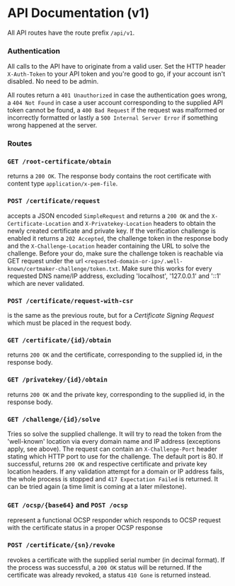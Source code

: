 # API Documentation (v1)

All API routes have the route prefix ``/api/v1``.

### Authentication

All calls to the API have to originate from a valid user. Set the HTTP header ``X-Auth-Token`` to
your API token and you're good to go, if your account isn't disabled. No need to be admin.

All routes return a ``401 Unauthorized`` in case the authentication goes wrong, a ``404 Not Found``
in case a user account corresponding to the supplied API token cannot be found, a ``400 Bad Request``
if the request was malformed or incorrectly formatted or lastly a ``500 Internal Server Error``
if something wrong happened at the server.

### Routes

### ``GET /root-certificate/obtain`` 
returns a ``200 OK``. The response body contains the root 
certificate with content type ``application/x-pem-file``.

### ``POST /certificate/request`` 
accepts a JSON encoded ``SimpleRequest`` and returns a ``200 OK`` and the ``X-Certificate-Location`` and
``X-Privatekey-Location`` headers to obtain the newly created certificate and private key. 
If the verification challenge is enabled it returns a ``202 Accepted``, the challenge 
token in the response body and the ``X-Challenge-Location`` header containing the URL
to solve the challenge. Before your do, make sure the challenge token is reachable via 
GET request under the url 
``<requested-domain-or-ip>/.well-known/certmaker-challenge/token.txt``.
Make sure this works for every requested DNS name/IP address, excluding 'localhost',
'127.0.0.1' and '::1' which are never validated.

### ``POST /certificate/request-with-csr``
is the same as the previous route, but for a *Certificate Signing Request* which must be placed 
in the request body.

### ``GET /certificate/{id}/obtain`` 
returns ``200 OK`` and the certificate, corresponding to the supplied id, in the response body.

### ``GET /privatekey/{id}/obtain`` 
returns ``200 OK`` and the private key, corresponding to the supplied id, in the response body.

### ``GET /challenge/{id}/solve``
Tries so solve the supplied challenge. It will try to read the token from the 'well-known' 
location via every domain name and IP address (exceptions apply, see above).
The request can contain an ``X-Challenge-Port`` header stating which HTTP port to use for the
challenge. The default port is 80.
If successful, returns ``200 OK`` and respective certificate and private key location headers.
If any validation attempt for a domain or IP address fails, the whole process is stopped and
``417 Expectation Failed`` is returned. It can be tried again (a time limit is coming at a 
later milestone).

### ``GET /ocsp/{base64}`` and ``POST /ocsp``
represent a functional OCSP responder which responds to OCSP request with the certificate 
status in a proper OCSP response

### ``POST /certificate/{sn}/revoke``
revokes a certificate with the supplied serial number (in decimal format). If the process was 
successful, a ``200 OK`` status will be returned. If the certificate was already revoked,
a status ``410 Gone`` is returned instead.